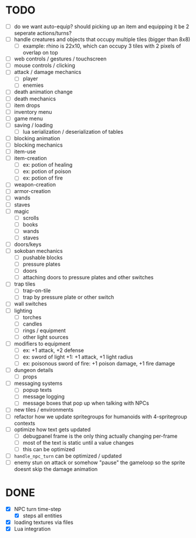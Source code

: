 # TODO

- [ ] do we want auto-equip? should picking up an item and equipping it be 2 seperate actions/turns?
- [ ] handle creatures and objects that occupy multiple tiles (bigger than 8x8)
	- [ ] example: rhino is 22x10, which can occupy 3 tiles with 2 pixels of overlap on top
- [ ] web controls / gestures / touchscreen
- [ ] mouse controls / clicking
- [ ] attack / damage mechanics
	- [ ] player
	- [ ] enemies
- [ ] death animation change
- [ ] death mechanics
- [ ] item drops
- [ ] inventory menu
- [ ] game menu
- [ ] saving / loading
	- [ ] lua serialization / deserialization of tables
- [ ] blocking animation
- [ ] blocking mechanics
- [ ] item-use 
- [ ] item-creation
	- [ ] ex: potion of healing
	- [ ] ex: potion of poison
	- [ ] ex: potion of fire
- [ ] weapon-creation
- [ ] armor-creation
- [ ] wands
- [ ] staves
- [ ] magic
	- [ ] scrolls
	- [ ] books
	- [ ] wands
	- [ ] staves
- [ ] doors/keys
- [ ] sokoban mechanics
	- [ ] pushable blocks
	- [ ] pressure plates
	- [ ] doors
	- [ ] attaching doors to pressure plates and other switches
- [ ] trap tiles
	- [ ] trap-on-tile
	- [ ] trap by pressure plate or other switch
- [ ] wall switches
- [ ] lighting
	- [ ] torches
	- [ ] candles
	- [ ] rings / equipment
	- [ ] other light sources
- [ ] modifiers to equipment
	- [ ] ex: +1 attack, +2 defense
	- [ ] ex: sword of light +1: +1 attack, +1 light radius
	- [ ] ex: poisonous sword of fire: +1 poison damage, +1 fire damage
- [ ] dungeon details
	- [ ] props
- [ ] messaging systems
	- [ ] popup texts
	- [ ] message logging
	- [ ] message boxes that pop up when talking with NPCs
- [ ] new tiles / environments
- [ ] refactor how we update spritegroups for humanoids with 4-spritegroup contexts
- [ ] optimize how text gets updated
	- [ ] debugpanel frame is the only thing actually changing per-frame
	- [ ] most of the text is static until a value changes
	- [ ] this can be optimized
- [ ] `handle_npc_turn` can be optimized / updated
- [ ] enemy stun on attack or somehow "pause" the gameloop so the sprite doesnt skip the damage animation

# DONE

- [x] NPC turn time-step
	- [x] steps all entities
- [x] loading textures via files
- [x] Lua integration
